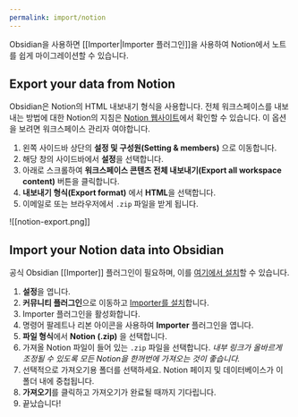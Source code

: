 ```yaml
---
permalink: import/notion
---
```

Obsidian을 사용하면 [[Importer|Importer 플러그인]]을 사용하여 Notion에서 노트를 쉽게 마이그레이션할 수 있습니다.

## Export your data from Notion

Obsidian은 Notion의 HTML 내보내기 형식을 사용합니다. 전체 워크스페이스를 내보내는 방법에 대한 Notion의 지침은 [Notion 웹사이트](https://www.notion.so/help/export-your-content)에서 확인할 수 있습니다. 이 옵션을 보려면 워크스페이스 관리자 여야합니다.

1. 왼쪽 사이드바 상단의 **설정 및 구성원(Setting & members)** 으로 이동합니다.
2. 해당 창의 사이드바에서 **설정**을 선택합니다.
3. 아래로 스크롤하여 **워크스페이스 콘텐츠 전체 내보내기(Export all workspace content)** 버튼을 클릭합니다.
4. **내보내기 형식(Export format)** 에서 **HTML**을 선택합니다.
5. 이메일로 또는 브라우저에서 `.zip` 파일을 받게 됩니다.

![[notion-export.png]]

## Import your Notion data into Obsidian

공식 Obsidian [[Importer]] 플러그인이 필요하며, 이를 [여기에서 설치](obsidian://show-plugin?id=obsidian-importer)할 수 있습니다.

1. **설정**을 엽니다.
2. **커뮤니티 플러그인**으로 이동하고 [Importer를 설치](obsidian://show-plugin?id=obsidian-importer)합니다.
3. Importer 플러그인을 활성화합니다.
4. 명령어 팔레트나 리본 아이콘을 사용하여 **Importer** 플러그인을 엽니다.
5. **파일 형식**에서 **Notion (.zip)** 을 선택합니다.
6. 가져올 Notion 파일이 들어 있는 `.zip` 파일을 선택합니다. _내부 링크가 올바르게 조정될 수 있도록 모든 Notion을 한꺼번에 가져오는 것이 좋습니다._
7. 선택적으로 가져오기용 폴더를 선택하세요. Notion 페이지 및 데이터베이스가 이 폴더 내에 중첩됩니다.
8. **가져오기**를 클릭하고 가져오기가 완료될 때까지 기다립니다.
9. 끝났습니다!
